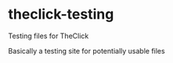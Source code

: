 # theclick-testing
Testing files for TheClick

Basically a testing site for potentially usable files

